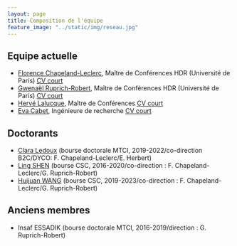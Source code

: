 ```yaml
---
layout: page
title: Composition de l'équipe
feature_image: "../static/img/reseau.jpg"
---
```


## Equipe actuelle

- [Florence Chapeland-Leclerc](mailto:florence.leclerc@parisdescartes.fr), Maître de Conférences HDR (Université de Paris)
  [CV court](/membres/florence)
- [Gwenaël Ruprich-Robert](mailto:gwenael.ruprich@u-paris.fr), Maître de Conférences HDR (Université de Paris)
  [CV court](/membres/gwenael)
- [Hervé Lalucque](mailto:herve.lalucque@univ-paris-diderot.fr), Maître de Conférences
  [CV court](/membres/herve)
- [Eva Cabet](mailto:eva.cabet@u-paris.fr), Ingénieure de recherche
  [CV court](/membres/eva)


## Doctorants

- [Clara Ledoux](mailto:claraaledoux@gmail.com) (bourse doctorale MTCI, 2019-2022/co-direction B2C/DYCO: F. Chapeland-Leclerc/E. Herbert)
- [Ling SHEN](mailto:shen89101@163.com) (bourse CSC, 2016-2020/co-direction : F. Chapeland-Leclerc/G. Ruprich-Robert)
- [Huijuan WANG](mailto:wanghuijuan120508@gmail.com) (bourse CSC, 2019-2023/co-direction : F. Chapeland-Leclerc/G. Ruprich-Robert)

## Anciens membres

- Insaf ESSADIK (bourse doctorale MTCI, 2016-2019/direction : G. Ruprich-Robert)
